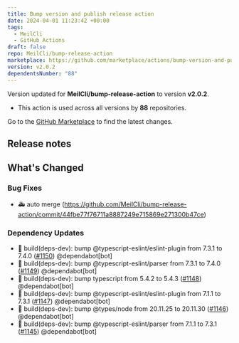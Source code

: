 ```yaml
---
title: Bump version and publish release action
date: 2024-04-01 11:23:42 +00:00
tags:
  - MeilCli
  - GitHub Actions
draft: false
repo: MeilCli/bump-release-action
marketplace: https://github.com/marketplace/actions/bump-version-and-publish-release-action
version: v2.0.2
dependentsNumber: "88"
---
```



Version updated for **MeilCli/bump-release-action** to version **v2.0.2**.
- This action is used across all versions by **88** repositories.

Go to the [GitHub Marketplace](https://github.com/marketplace/actions/bump-version-and-publish-release-action) to find the latest changes.

## Release notes

## What's Changed
### Bug Fixes
- :ambulance: auto merge (https://github.com/MeilCli/bump-release-action/commit/44fbe77f76711a8887249e715869e271300b47ce)
### Dependency Updates
- :green_book: build(deps-dev): bump @typescript-eslint/eslint-plugin from 7.3.1 to 7.4.0 ([#1150](https://github.com/MeilCli/bump-release-action/pull/1150)) @dependabot[bot]
- :green_book: build(deps-dev): bump @typescript-eslint/parser from 7.3.1 to 7.4.0 ([#1149](https://github.com/MeilCli/bump-release-action/pull/1149)) @dependabot[bot]
- :green_book: build(deps-dev): bump typescript from 5.4.2 to 5.4.3 ([#1148](https://github.com/MeilCli/bump-release-action/pull/1148)) @dependabot[bot]
- :green_book: build(deps-dev): bump @typescript-eslint/eslint-plugin from 7.1.1 to 7.3.1 ([#1147](https://github.com/MeilCli/bump-release-action/pull/1147)) @dependabot[bot]
- :green_book: build(deps-dev): bump @types/node from 20.11.25 to 20.11.30 ([#1146](https://github.com/MeilCli/bump-release-action/pull/1146)) @dependabot[bot]
- :green_book: build(deps-dev): bump @typescript-eslint/parser from 7.1.1 to 7.3.1 ([#1145](https://github.com/MeilCli/bump-release-action/pull/1145)) @dependabot[bot]
